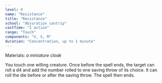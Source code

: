 ```yaml
---
level: 0
name: "Resistance"
title: "Resistance"
school: "Abjuration cantrip"
castTime: "1 action"
range: "Touch"
components: "V, S, M"
duration: "Concentration, up to 1 minute"
---
```


Materials: *a miniature cloak*

You touch one willing creature. Once before the spell ends, the target can roll a d4 and add the number rolled to one saving throw of its choice. It can roll the die before or after the saving throw. The spell then ends.
